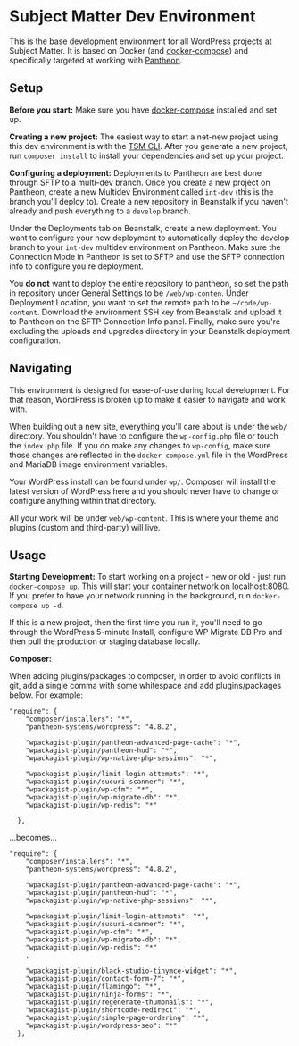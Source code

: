 # Subject Matter Dev Environment

This is the base development environment for all WordPress projects at Subject Matter. It is based on Docker (and [docker-compose](https://docs.docker.com/compose/)) and specifically targeted at working with [Pantheon](https://pantheon.io/).

## Setup

**Before you start:**
Make sure you have [docker-compose](https:docs.docker.com/compose/) installed and set up.

**Creating a new project:**
The easiest way to start a net-new project using this dev environment is with the [TSM CLI](https://www.npmjs.com/package/@subjectmatter/tsm-cli). After you generate a new project, run `composer install` to install your dependencies and set up your project.

**Configuring a deployment:**
Deployments to Pantheon are best done through SFTP to a multi-dev branch. Once you create a new project on Pantheon, create a new Multidev Environment called `int-dev` (this is the branch you'll deploy to). Create a new repository in Beanstalk if you haven't already and push everything to a `develop` branch.

Under the Deployments tab on Beanstalk, create a new deployment. You want to configure your new deployment to automatically deploy the develop branch to your `int-dev` multidev environment on Pantheon. Make sure the Connection Mode in Pantheon is set to SFTP and use the SFTP connection info to configure you're deployment.

You **do not** want to deploy the entire repository to pantheon, so set the path in repository under General Settings to be `/web/wp-conten`. Under Deployment Location, you want to set the remote path to be `~/code/wp-content`. Download the environment SSH key from Beanstalk and upload it to Pantheon on the SFTP Connection Info panel. Finally, make sure you're excluding the uploads and upgrades directory in your Beanstalk deployment configuration.

## Navigating
This environment is designed for ease-of-use during local development. For that reason, WordPress is broken up to make it easier to navigate and work with.

When building out a new site, everything you'll care about is under the `web/` directory. You shouldn't have to configure the `wp-config.php` file or touch the `index.php` file. If you do make any changes to `wp-config`, make sure those changes are reflected in the `docker-compose.yml` file in the WordPress and MariaDB image environment variables.

Your WordPress install can be found under `wp/`. Composer will install the latest version of WordPress here and you should never have to change or configure anything within that directory.

All your work will be under `web/wp-content`. This is where your theme and plugins (custom and third-party) will live.

## Usage

**Starting Development:**
To start working on a project - new or old - just run `docker-compose up`. This will start your container network on localhost:8080. If you prefer to have your network running in the background, run `docker-compose up -d`.

If this is a new project, then the first time you run it, you'll need to go through the WordPress 5-minute Install, configure WP Migrate DB Pro and then pull the production or staging database locally.

**Composer:**

When adding plugins/packages to composer, in order to avoid conflicts in git, add a single comma with some whitespace and add plugins/packages below. For example:

```
"require": {
    "composer/installers": "*",
    "pantheon-systems/wordpress": "4.8.2",

    "wpackagist-plugin/pantheon-advanced-page-cache": "*",
    "wpackagist-plugin/pantheon-hud": "*",
    "wpackagist-plugin/wp-native-php-sessions": "*",

    "wpackagist-plugin/limit-login-attempts": "*",
    "wpackagist-plugin/sucuri-scanner": "*",
    "wpackagist-plugin/wp-cfm": "*",
    "wpackagist-plugin/wp-migrate-db": "*",
    "wpackagist-plugin/wp-redis": "*"

  },
```

...becomes...

```
"require": {
    "composer/installers": "*",
    "pantheon-systems/wordpress": "4.8.2",

    "wpackagist-plugin/pantheon-advanced-page-cache": "*",
    "wpackagist-plugin/pantheon-hud": "*",
    "wpackagist-plugin/wp-native-php-sessions": "*",

    "wpackagist-plugin/limit-login-attempts": "*",
    "wpackagist-plugin/sucuri-scanner": "*",
    "wpackagist-plugin/wp-cfm": "*",
    "wpackagist-plugin/wp-migrate-db": "*",
    "wpackagist-plugin/wp-redis": "*"
    ,

    "wpackagist-plugin/black-studio-tinymce-widget": "*",
    "wpackagist-plugin/contact-form-7": "*",
    "wpackagist-plugin/flamingo": "*",
    "wpackagist-plugin/ninja-forms": "*",
    "wpackagist-plugin/regenerate-thumbnails": "*",
    "wpackagist-plugin/shortcode-redirect": "*",
    "wpackagist-plugin/simple-page-ordering": "*",
    "wpackagist-plugin/wordpress-seo": "*"
  },
```
